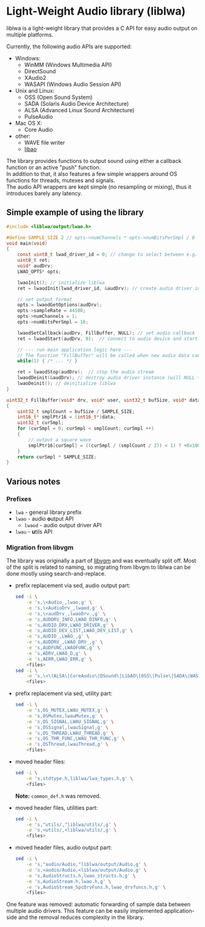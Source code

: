 # Light-Weight Audio library (liblwa)

liblwa is a light-weight library that provides a C API for easy audio output on multiple platforms.

Currently, the following audio APIs are supported:

- Windows:
    - WinMM (Windows Multimedia API)
    - DirectSound
    - XAudio2
    - WASAPI (Windows Audio Session API)
- Unix and Linux:
    - OSS (Open Sound System)
    - SADA (Solaris Audio Device Architecture)
    - ALSA (Advanced Linux Sound Architecture)
    - PulseAudio
- Mac OS X:
    - Core Audio
- other:
    - WAVE file writer
    - [libao](https://xiph.org/ao/)

The library provides functions to output sound using either a callback function or an active "push" function.  
In addition to that, it also features a few simple wrappers around OS functions for threads, mutexes and signals.  
The audio API wrappers are kept simple (no resampling or mixing), thus it introduces barely any latency.

## Simple example of using the library

```c
#include <liblwa/output/lwao.h>

#define SAMPLE_SIZE 2 // opts->numChannels * opts->numBitsPerSmpl / 8
void main(void)
{
    const uint8_t lwad_driver_id = 0; // change to select between e.g. WinMM/DirectSound or ALSA/PulseAudio
    uint8_t ret;
    void* audDrv;
    LWAO_OPTS* opts;

    lwaoInit(); // initialize liblwa
    ret = lwaodInit(lwad_driver_id, &audDrv); // create audio driver instance (but don't connect to a device yet)

    // set output format
    opts = lwaodGetOptions(audDrv);
    opts->sampleRate = 44100;
    opts->numChannels = 1;
    opts->numBitsPerSmpl = 16;

    lwaodSetCallback(audDrv, FillBuffer, NULL); // set audio callback
    ret = lwaodStart(audDrv, 0);  // connect to audio device and start stream

    // --- run main application logic here ---
    // The function "FillBuffer" will be called when new audio data can be sent.
    while(1) { /* ... */ }

    ret = lwaodStop(audDrv);  // stop the audio stream
    lwaodDeinit(&audDrv); // destroy audio driver instance (will NULL the pointer)
    lwaoDeinit(); // deinitialize liblwa
}

uint32_t FillBuffer(void* drv, void* user, uint32_t bufSize, void* data)
{
    uint32_t smplCount = bufSize / SAMPLE_SIZE;
    int16_t* smplPtr16 = (int16_t*)data;
    uint32_t curSmpl;
    for (curSmpl = 0; curSmpl < smplCount; curSmpl ++)
    {
        // output a square wave
        smplPtr16[curSmpl] = ((curSmpl / (smplCount / 2)) < 1) ? +0x1000 : -0x1000;
    }
    return curSmpl * SAMPLE_SIZE;
}
```

## Various notes

### Prefixes

- `lwa` - general library prefix
- `lwao` - audio **o**utput API
  - `lwaod` - audio output driver API
- `lwau` - **u**tils API

### Migration from libvgm

The library was originally a part of [libvgm](https://github.com/ValleyBell/libvgm) and was eventually split off.
Most of the split is related to naming, so migrating from libvgm to liblwa can be done mostly using search-and-replace.

- prefix replacement via sed, audio output part:

	```bash
	sed -i \
		-e 's,\<Audio_,lwao,g' \
		-e 's,\<AudioDrv_,lwaod,g' \
		-e 's,\<audDrv_,lwaoDrv_,g' \
		-e 's,AUDDRV_INFO,LWAO_DINFO,g' \
		-e 's,AUDIO_DRV,LWAO_DRIVER,g' \
		-e 's,AUDIO_DEV_LIST,LWAO_DEV_LIST,g' \
		-e 's,AUDIO_,LWAO_,g' \
		-e 's,AUDDRV_,LWAO_DRV_,g' \
		-e 's,AUDFUNC,LWAOFUNC,g' \
		-e 's,ADRV,LWAO_D,g' \
		-e 's,AERR,LWAO_ERR,g' \
		<files>
	sed -i \
		-e 's,\<\(ALSA\|CoreAudio\|DSound\|LibAO\|OSS\|Pulse\|SADA\|WASAPI\|WavWrt\|WinMM\|XAudio2\)_,lwaod\1_,g' \
		<files>
	```

- prefix replacement via sed, utility part:

	```bash
	sed -i \
		-e 's,OS_MUTEX,LWAU_MUTEX,g' \
		-e 's,OSMutex,lwauMutex,g' \
		-e 's,OS_SIGNAL,LWAU_SIGNAL,g' \
		-e 's,OSSignal,lwauSignal,g' \
		-e 's,OS_THREAD,LWAU_THREAD,g' \
		-e 's,OS_THR_FUNC,LWAU_THR_FUNC,g' \
		-e 's,OSThread,lwauThread,g' \
		<files>
	```

- moved header files:

	```bash
	sed -i \
		-e 's,stdtype.h,liblwa/lwa_types.h,g' \
		<files>
	```

  **Note:** `common_def.h` was removed.

- moved header files, utilities part:

	```bash
	sed -i \
		-e 's,"utils/,"liblwa/utils/,g' \
		-e 's,<utils/,<liblwa/utils/,g' \
		<files>
	```
- moved header files, audio output part:

	```bash
	sed -i \
		-e 's,"audio/Audio,"liblwa/output/Audio,g' \
		-e 's,<audio/Audio,<liblwa/output/Audio,g' \
		-e 's,AudioStructs.h,lwao_structs.h,g' \
		-e 's,AudioStream.h,lwao.h,g' \
		-e 's,AudioStream_SpcDrvFuns.h,lwao_drvfuncs.h,g' \
		<files>
	```

One feature was removed: automatic forwarding of sample data between multiple audio drivers.
This feature can be easily implemented application-side and the removal reduces complexity in the library.
